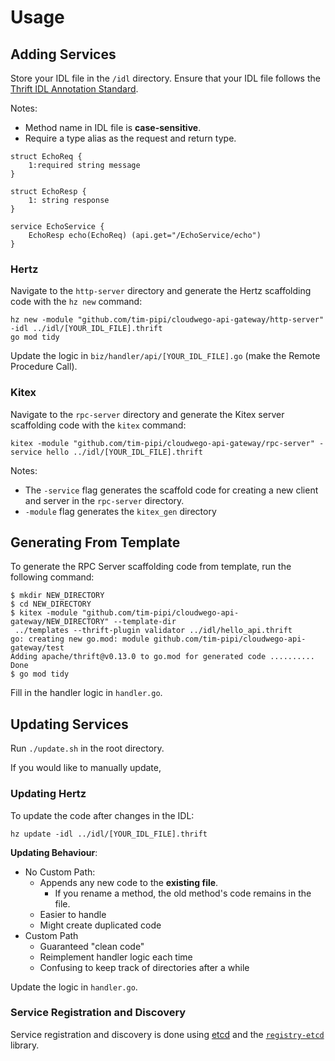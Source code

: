 # Usage

## Adding Services

Store your IDL file in the `/idl` directory.
Ensure that your IDL file follows the [Thrift IDL Annotation Standard](https://www.cloudwego.io/docs/kitex/tutorials/advanced-feature/generic-call/thrift_idl_annotation_standards/).

Notes:

- Method name in IDL file is **case-sensitive**.
- Require a type alias as the request and return type.

```thrift
struct EchoReq {
    1:required string message
}

struct EchoResp {
    1: string response
}

service EchoService {
    EchoResp echo(EchoReq) (api.get="/EchoService/echo")
}
```

### Hertz

Navigate to the `http-server` directory and generate the Hertz scaffolding code with the `hz new` command:

```shell
hz new -module "github.com/tim-pipi/cloudwego-api-gateway/http-server" -idl ../idl/[YOUR_IDL_FILE].thrift
go mod tidy
```

Update the logic in `biz/handler/api/[YOUR_IDL_FILE].go` (make the Remote Procedure Call).

### Kitex

Navigate to the `rpc-server` directory and generate the Kitex server scaffolding code with the `kitex` command:

```shell
kitex -module "github.com/tim-pipi/cloudwego-api-gateway/rpc-server" -service hello ../idl/[YOUR_IDL_FILE].thrift
```

Notes:

- The `-service` flag generates the scaffold code for creating a new client and
  server in the `rpc-server` directory.
- `-module` flag generates the `kitex_gen` directory

## Generating From Template

To generate the RPC Server scaffolding code from template, run the following command:

```shell
$ mkdir NEW_DIRECTORY
$ cd NEW_DIRECTORY
$ kitex -module "github.com/tim-pipi/cloudwego-api-gateway/NEW_DIRECTORY" --template-dir
 ../templates --thrift-plugin validator ../idl/hello_api.thrift
go: creating new go.mod: module github.com/tim-pipi/cloudwego-api-gateway/test
Adding apache/thrift@v0.13.0 to go.mod for generated code .......... Done
$ go mod tidy
```

Fill in the handler logic in `handler.go`.

## Updating Services

Run `./update.sh` in the root directory.

If you would like to manually update,

### Updating Hertz

To update the code after changes in the IDL:

```shell
hz update -idl ../idl/[YOUR_IDL_FILE].thrift
```

**Updating Behaviour**:

- No Custom Path:
  - Appends any new code to the **existing file**.
    - If you rename a method, the old method's code remains in the file.
  - Easier to handle
  - Might create duplicated code
- Custom Path
  - Guaranteed "clean code"
  - Reimplement handler logic each time
  - Confusing to keep track of directories after a while

Update the logic in `handler.go`.

### Service Registration and Discovery

Service registration and discovery is done using [etcd](https://etcd.io/docs/v3.5/)
and the [`registry-etcd`](https://github.com/kitex-contrib/registry-etcd) library.
